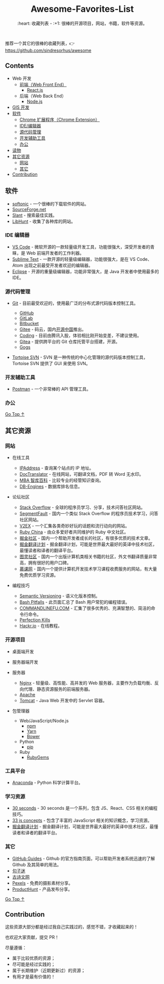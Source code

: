 <div align="center">
  <h1>Awesome-Favorites-List</h1>

  <p>:heart: 收藏列表 - :+1: 很棒的开源项目，网站，书籍，软件等资源。</p>
</div>

<br />

推荐一个其它的很棒的收藏列表，:point_right: https://github.com/sindresorhus/awesome

## Contents

- Web 开发
  - [前端（Web Front End）](awesome-web-front-end.md)
    - [React.js](awesome-reactjs.md)
  - 后端（Web Back End）
    - [Node.js](awesome-nodejs.md)
- [GIS 开发](awesome-gis.md)
- [软件](#软件)
  - [Chrome 扩展程序（Chrome Extension）](awesome-chrome-extension.md)
  - [IDE/编辑器](#ide-编辑器)
  - [源代码管理](#源代码管理)
  - [开发辅助工具](#开发辅助工具)
  - [办公](#办公)
- [读物](awesome-reading.md)
- [其它资源](#其它资源)
  - [网站](#网站)
  - [其它](#其它)
- [Contribution](#contribution)

## 软件

- [softonic](https://en.softonic.com) - 一个很棒的下载软件的网站。
- [SourceForge.net](https://sourceforge.net/)
- [Slant](https://www.slant.co/) - 搜索最佳实践。
- [LibHunt](https://www.libhunt.com/) - 收集了各种库的网站。

### IDE 编辑器

- [VS Code](https://code.visualstudio.com/) - 微软开源的一款轻量级开发工具，功能很强大，深受开发者的青睐，是 Web 前端开发者的工作利器。
- [Sublime Text](http://www.sublimetext.com/) - 一款开源的轻量级编辑器，功能很强大，是在 VS Code、Atom 出现之前最受开发者欢迎的编辑器。
- [Eclipse](https://www.eclipse.org/) - 开源的重量级编辑器，功能非常强大，是 Java 开发者中使用最多的 IDE。

### 源代码管理

- [Git](https://git-scm.com/) - 目前最受欢迎的，使用最广泛的分布式源代码版本控制工具。
  - [GitHub](https://github.com/)
  - [GitLab](https://about.gitlab.com/)
  - [Bitbucket](https://bitbucket.org/)
  - [Gitee](https://gitee.com/) - 码云，国内[开源中国](https://www.oschina.net/)推出。
  - [Coding](https://coding.net/) - 目前由腾讯入股，体验相比刚开始变差，不建议使用。
  - [Gitea](https://gitea.io/) - 提供跨平台的 Git 仓库托管平台搭建，开源。
  - [Gogs](https://gogs.io/)

- [Tortoise SVN](https://tortoisesvn.net/) - SVN 是一种传统的中心化管理的源代码版本控制工具，Tortoise SVN 提供了 GUI 来使用 SVN。

### 开发辅助工具

- [Postman](https://www.getpostman.com/) - 一个非常棒的 API 管理工具。

### 办公

[Go Top ↑](#awesome-favorites-list)

## 其它资源

### 网站

- 在线工具
  - [IPAddress](https://www.ipaddress.com/) - 查询某个站点的 IP 地址。
  - [DocTranslator](https://www.onlinedoctranslator.com/zh-CN/) - 在线网站，可翻译文档，PDF 转 Word 无水印。
  - [MBA 智库百科](https://wiki.mbalib.com) - 比较专业的经管知识查询。
  - [DB-Engines](https://db-engines.com/) - 数据库排名信息。
  
- 论坛社区
  - [Stack Overflow](https://stackoverflow.com/) - 全球的程序员学习、分享，技术问答社区网站。
  - [SegmentFault](https://segmentfault.com/) - 国内一个类似 Stack Overflow 的程序员技术学习，问答社区网站。
  - [V2EX](https://v2ex.com/) - 一个汇集各类奇妙好玩的话题和流行动向的网站。
  - [Ruby China](https://ruby-china.org/) - 由众多爱好者共同维护的 Ruby 中文社区。
  - [掘金社区](https://juejin.im/) - 国内一个帮助开发者成长的社区，有很多优质的技术文章。
  - [掘金翻译计划](https://github.com/xitu/gold-miner) - 掘金翻译计划，可能是世界最大最好的英译中技术社区，最懂读者和译者的翻译平台。
  - [图灵社区](http://www.ituring.com.cn/) - 国内一个出版计算机类相关书籍的社区，外文书翻译质量非常高，拥有很好的用户口碑。
  - [慕课网](https://www.imooc.com/) - 国内一个提供计算机开发技术学习课程收费服务的网站，有大量免费优质学习资源。
  
- 编程技巧
  - [Semantic Versioning](https://semver.org/) - 语义化版本控制。
  - [Bash Pitfalls](http://mywiki.wooledge.org/BashPitfalls) - 此页面汇总了 Bash 用户常犯的编程错误。
  - [COMMANDLINEFU.COM](https://www.commandlinefu.com/commands/browse) - 汇集了很多优秀的、充满智慧的、简洁的命令行命令。
  - [Perfection Kills](http://perfectionkills.com/)	
  - [Hackr.io](https://hackr.io/) - 在线教程。	

### 开源项目	

- 桌面端开发	

- 服务器端开发	

- 服务器	
  - [Nginx](http://nginx.org/en/) - 轻量级、高性能、高并发的 Web 服务器，主要作为负载均衡、反向代理、静态资源服务的前端服务器。	
  - [Apache](http://httpd.apache.org/)	
  - [Tomcat](http://tomcat.apache.org/) - Java Web 开发中的 Servlet 容器。	

- 包管理器	
  - Web/JavaScript/Node.js	
    - [npm](https://www.npmjs.com/)	
    - [Yarn](https://yarnpkg.com/)	
    - [Bower](https://bower.io/)	
  - Python	
    - [pip](https://pypi.org/project/pip/)	
  - Ruby	
    - [RubyGems](https://rubygems.org/)	

### 工具平台	

- [Anaconda](https://www.anaconda.com) - Python 科学计算平台。	

### 学习资源	

- [30 seconds](https://github.com/30-seconds) - 30 seconds 是一个系列，包含 JS、React、CSS 相关的编程技巧。	
- [33 js concepts](https://github.com/leonardomso/33-js-concepts) - 包含了丰富的 JavaScript 相关的知识概念，学习资源。	
- [掘金翻译计划](https://github.com/xitu/gold-miner) - 掘金翻译计划，可能是世界最大最好的英译中技术社区，最懂读者和译者的翻译平台。	

### 其它	

- [GitHub Guides](https://guides.github.com/) - Github 的官方指南页面，可以帮助开发者系统迅速的了解 Github 及其简单的用法。	
- [句子迷](https://www.juzimi.com/)	
- [古诗文网](https://www.gushiwen.org/)	
- [Pexels](https://www.pexels.com/zh-cn/) - 免费的摄影素材分享。	
- [ProductHunt](https://www.producthunt.com/) - 产品发布分享。		

[Go Top ↑](#awesome-favorites-list)

## Contribution

这些资源大部分都是经过我自己实践过的，感觉不错，才收藏起来的！

也欢迎大家贡献，提交 PR！

尽量遵循：

- 属于比较优质的资源；
- 尽可能是经过实践的；
- 属于长期维护（近期更新过）的资源；
- 有用才是最有价值的！
